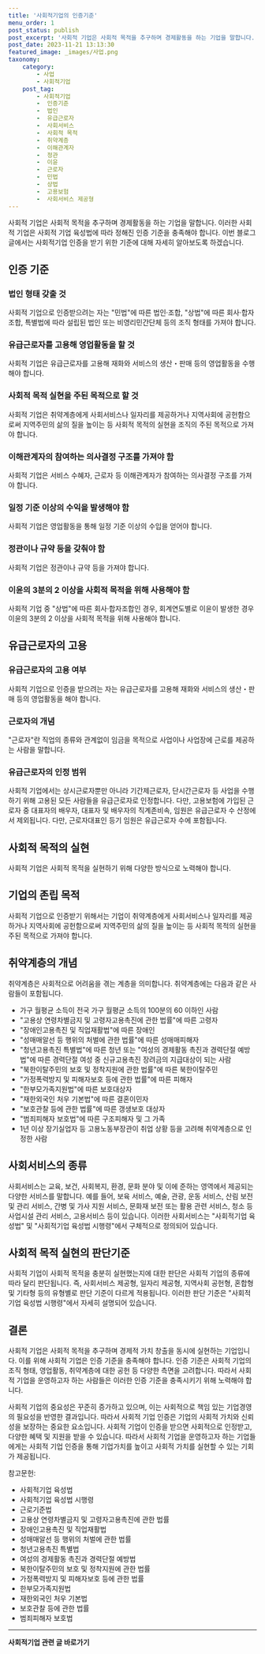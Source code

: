 ```yaml
---
title: '사회적기업의 인증기준'
menu_order: 1
post_status: publish
post_excerpt: '사회적 기업은 사회적 목적을 추구하며 경제활동을 하는 기업을 말합니다. 이러한 사회적 기업은 사회적 기업 육성법에 따라 정해진 인증 기준을 충족해야 합니다. 이번 블로그글에서는 사회적기업 인증을 받기 위한 기준에 대해 자세히 알아보도록 하겠습니다.'
post_date: 2023-11-21 13:13:30
featured_image: _images/사업.png
taxonomy:
    category:
        - 사업
        - 사회적기업
    post_tag:
        - 사회적기업
        -  인증기준
        -  법인
        -  유급근로자
        -  사회서비스
        -  사회적 목적
        -  취약계층
        -  이해관계자
        -  정관
        -  이윤
        -  근로자
        -  민법
        -  상법
        -  고용보험
        -  사회서비스 제공형
---
```



사회적 기업은 사회적 목적을 추구하며 경제활동을 하는 기업을 말합니다. 이러한 사회적 기업은 사회적 기업 육성법에 따라 정해진 인증 기준을 충족해야 합니다. 이번 블로그글에서는 사회적기업 인증을 받기 위한 기준에 대해 자세히 알아보도록 하겠습니다.

## 인증 기준

### 법인 형태 갖출 것

사회적 기업으로 인증받으려는 자는 "민법"에 따른 법인·조합, "상법"에 따른 회사·합자조합, 특별법에 따라 설립된 법인 또는 비영리민간단체 등의 조직 형태를 가져야 합니다.

### 유급근로자를 고용해 영업활동을 할 것

사회적 기업은 유급근로자를 고용해 재화와 서비스의 생산・판매 등의 영업활동을 수행해야 합니다.

### 사회적 목적 실현을 주된 목적으로 할 것

사회적 기업은 취약계층에게 사회서비스나 일자리를 제공하거나 지역사회에 공헌함으로써 지역주민의 삶의 질을 높이는 등 사회적 목적의 실현을 조직의 주된 목적으로 가져야 합니다.

### 이해관계자의 참여하는 의사결정 구조를 가져야 함

사회적 기업은 서비스 수혜자, 근로자 등 이해관계자가 참여하는 의사결정 구조를 가져야 합니다.

### 일정 기준 이상의 수익을 발생해야 함

사회적 기업은 영업활동을 통해 일정 기준 이상의 수입을 얻어야 합니다.

### 정관이나 규약 등을 갖춰야 함

사회적 기업은 정관이나 규약 등을 가져야 합니다.

### 이윤의 3분의 2 이상을 사회적 목적을 위해 사용해야 함

사회적 기업 중 "상법"에 따른 회사·합자조합인 경우, 회계연도별로 이윤이 발생한 경우 이윤의 3분의 2 이상을 사회적 목적을 위해 사용해야 합니다.

## 유급근로자의 고용

### 유급근로자의 고용 여부

사회적 기업으로 인증을 받으려는 자는 유급근로자를 고용해 재화와 서비스의 생산・판매 등의 영업활동을 해야 합니다.

### 근로자의 개념

"근로자"란 직업의 종류와 관계없이 임금을 목적으로 사업이나 사업장에 근로를 제공하는 사람을 말합니다.

### 유급근로자의 인정 범위

사회적 기업에서는 상시근로자뿐만 아니라 기간제근로자, 단시간근로자 등 사업을 수행하기 위해 고용된 모든 사람들을 유급근로자로 인정합니다. 다만, 고용보험에 가입된 근로자 중 대표자의 배우자, 대표자 및 배우자의 직계존비속, 임원은 유급근로자 수 산정에서 제외됩니다. 다만, 근로자대표인 등기 임원은 유급근로자 수에 포함됩니다.

## 사회적 목적의 실현

사회적 기업은 사회적 목적을 실현하기 위해 다양한 방식으로 노력해야 합니다.

## 기업의 존립 목적

사회적 기업으로 인증받기 위해서는 기업이 취약계층에게 사회서비스나 일자리를 제공하거나 지역사회에 공헌함으로써 지역주민의 삶의 질을 높이는 등 사회적 목적의 실현을 주된 목적으로 가져야 합니다.

## 취약계층의 개념

취약계층은 사회적으로 어려움을 겪는 계층을 의미합니다. 취약계층에는 다음과 같은 사람들이 포함됩니다.

- 가구 월평균 소득이 전국 가구 월평균 소득의 100분의 60 이하인 사람
- "고용상 연령차별금지 및 고령자고용촉진에 관한 법률"에 따른 고령자
- "장애인고용촉진 및 직업재활법"에 따른 장애인
- "성매매알선 등 행위의 처벌에 관한 법률"에 따른 성매매피해자
- "청년고용촉진 특별법"에 따른 청년 또는 "여성의 경제활동 촉진과 경력단절 예방법"에 따른 경력단절 여성 중 신규고용촉진 장려금의 지급대상이 되는 사람
- "북한이탈주민의 보호 및 정착지원에 관한 법률"에 따른 북한이탈주민
- "가정폭력방지 및 피해자보호 등에 관한 법률"에 따른 피해자
- "한부모가족지원법"에 따른 보호대상자
- "재한외국인 처우 기본법"에 따른 결혼이민자
- "보호관찰 등에 관한 법률"에 따른 갱생보호 대상자
- "범죄피해자 보호법"에 따른 구조피해자 및 그 가족
- 1년 이상 장기실업자 등 고용노동부장관이 취업 상황 등을 고려해 취약계층으로 인정한 사람

## 사회서비스의 종류

사회서비스는 교육, 보건, 사회복지, 환경, 문화 분야 및 이에 준하는 영역에서 제공되는 다양한 서비스를 말합니다. 예를 들어, 보육 서비스, 예술, 관광, 운동 서비스, 산림 보전 및 관리 서비스, 간병 및 가사 지원 서비스, 문화재 보전 또는 활용 관련 서비스, 청소 등 사업시설 관리 서비스, 고용서비스 등이 있습니다. 이러한 사회서비스는 "사회적기업 육성법" 및 "사회적기업 육성법 시행령"에서 구체적으로 정의되어 있습니다.

## 사회적 목적 실현의 판단기준

사회적 기업이 사회적 목적을 충분히 실현했는지에 대한 판단은 사회적 기업의 종류에 따라 달리 판단됩니다. 즉, 사회서비스 제공형, 일자리 제공형, 지역사회 공헌형, 혼합형 및 기타형 등의 유형별로 판단 기준이 다르게 적용됩니다. 이러한 판단 기준은 "사회적기업 육성법 시행령"에서 자세히 설명되어 있습니다.

## 결론

사회적 기업은 사회적 목적을 추구하며 경제적 가치 창출을 동시에 실현하는 기업입니다. 이를 위해 사회적 기업은 인증 기준을 충족해야 합니다. 인증 기준은 사회적 기업의 조직 형태, 영업활동, 취약계층에 대한 공헌 등 다양한 측면을 고려합니다. 따라서 사회적 기업을 운영하고자 하는 사람들은 이러한 인증 기준을 충족시키기 위해 노력해야 합니다.

사회적 기업의 중요성은 꾸준히 증가하고 있으며, 이는 사회적으로 책임 있는 기업경영의 필요성을 반영한 결과입니다. 따라서 사회적 기업 인증은 기업의 사회적 가치와 신뢰성을 보장하는 중요한 요소입니다. 사회적 기업이 인증을 받으면 사회적으로 인정받고, 다양한 혜택 및 지원을 받을 수 있습니다. 따라서 사회적 기업을 운영하고자 하는 기업들에게는 사회적 기업 인증을 통해 기업가치를 높이고 사회적 가치를 실현할 수 있는 기회가 제공됩니다.

참고문헌:
- 사회적기업 육성법
- 사회적기업 육성법 시행령
- 근로기준법
- 고용상 연령차별금지 및 고령자고용촉진에 관한 법률
- 장애인고용촉진 및 직업재활법
- 성매매알선 등 행위의 처벌에 관한 법률
- 청년고용촉진 특별법
- 여성의 경제활동 촉진과 경력단절 예방법
- 북한이탈주민의 보호 및 정착지원에 관한 법률
- 가정폭력방지 및 피해자보호 등에 관한 법률
- 한부모가족지원법
- 재한외국인 처우 기본법
- 보호관찰 등에 관한 법률
- 범죄피해자 보호법
<!-- wp:separator -->
<hr class="wp-block-separator has-alpha-channel-opacity"/>
<!-- /wp:separator -->

<!-- wp:group {"backgroundColor":"base","layout":{"type":"constrained"}} -->
<div class="wp-block-group has-base-background-color has-background"><!-- wp:paragraph {"align":"center","fontSize":"medium"} -->
<p class="has-text-align-center has-large-font-size"><strong>사회적기업 관련 글 바로가기</strong></p>
<!-- /wp:paragraph -->


<!-- wp:latest-posts
{"categories":[{"id":27410,"count":19,"description":"","link":"https://uknowlaw.com/category/%ec%82%ac%ed%9a%8c%ec%a0%81%ea%b8%b0%ec%97%85/","name":"사회적기업","slug":"사회적기업","taxonomy":"category","parent":0,"meta":[],"_links":{"self":[{"href":"https://uknowlaw.com/wp-json/wp/v2/categories/27410"}],"collection":[{"href":"https://uknowlaw.com/wp-json/wp/v2/categories"}],"about":[{"href":"https://uknowlaw.com/wp-json/wp/v2/taxonomies/category"}],"wp:post_type":[{"href":"https://uknowlaw.com/wp-json/wp/v2/posts?categories=27410"}],"curies":[{"name":"wp","href":"https://api.w.org/{rel}","templated":true}]}}],"postsToShow":100,"excerptLength":28,"postLayout":"grid","columns":2,"featuredImageAlign":"left","featuredImageSizeSlug":"large","fontSize":"small"} /--></div>
<!-- /wp:group -->